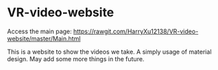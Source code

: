 # VR-video-website

Access the main page: https://rawgit.com/HarryXu12138/VR-video-website/master/Main.html

This is a website to show the videos we take.
A simply usage of material design. May add some more things in the future.